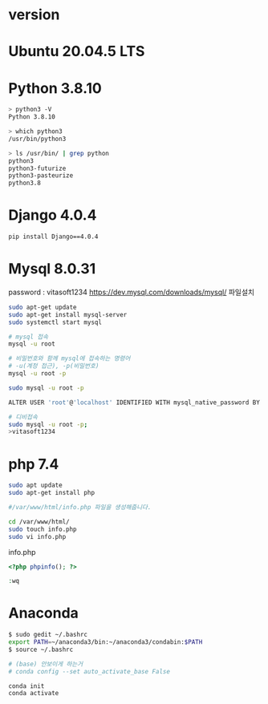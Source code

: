 # version

# Ubuntu 20.04.5 LTS

# Python 3.8.10
```sh
> python3 -V
Python 3.8.10

> which python3
/usr/bin/python3

> ls /usr/bin/ | grep python
python3
python3-futurize
python3-pasteurize
python3.8
```

# Django 4.0.4
```sh
pip install Django==4.0.4

```

# Mysql 8.0.31
password : vitasoft1234
https://dev.mysql.com/downloads/mysql/
파일설치 
```sh
sudo apt-get update
sudo apt-get install mysql-server
sudo systemctl start mysql

# mysql 접속
mysql -u root

# 비밀번호와 함께 mysql에 접속하는 명령어
# -u(계정 접근), -p(비밀번호)
mysql -u root -p

sudo mysql -u root -p

ALTER USER 'root'@'localhost' IDENTIFIED WITH mysql_native_password BY '비밀번호입력';
```
```sh
# 디비접속
sudo mysql -u root -p;
>vitasoft1234
```



# php 7.4
```sh
sudo apt update
sudo apt-get install php

#/var/www/html/info.php 파일을 생성해줍니다.

cd /var/www/html/
sudo touch info.php
sudo vi info.php
```
info.php
```php
<?php phpinfo(); ?> 

:wq
```
# Anaconda
```sh
$ sudo gedit ~/.bashrc
export PATH=~/anaconda3/bin:~/anaconda3/condabin:$PATH
$ source ~/.bashrc

# (base) 안보이게 하는거
# conda config --set auto_activate_base False

conda init
conda activate 
```



